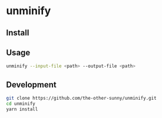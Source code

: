 # unminify

## Install

## Usage

```sh
unminify --input-file <path> --output-file <path>
```

## Development

```sh
git clone https://github.com/the-other-sunny/unminify.git
cd unminify
yarn install
```
